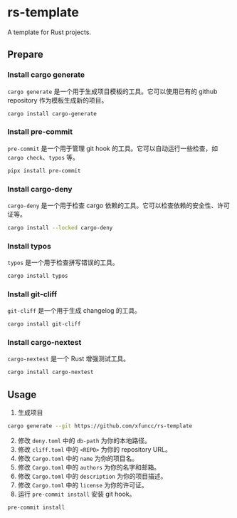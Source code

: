 # rs-template

A template for Rust projects.

## Prepare
### Install cargo generate
`cargo generate` 是一个用于生成项目模板的工具。它可以使用已有的 github repository 作为模板生成新的项目。
```bash
cargo install cargo-generate
```
### Install pre-commit
`pre-commit` 是一个用于管理 git hook 的工具。它可以自动运行一些检查，如 `cargo check`、`typos` 等。
```bash
pipx install pre-commit
```
### Install cargo-deny
`cargo-deny` 是一个用于检查 cargo 依赖的工具。它可以检查依赖的安全性、许可证等。
```bash
cargo install --locked cargo-deny
```
### Install typos
`typos` 是一个用于检查拼写错误的工具。
```bash
cargo install typos
```
### Install git-cliff
`git-cliff` 是一个用于生成 changelog 的工具。
```bash
cargo install git-cliff
```
### Install cargo-nextest
`cargo-nextest` 是一个 Rust 增强测试工具。
```bash
cargo install cargo-nextest
```

## Usage

1. 生成项目
```bash
cargo generate --git https://github.com/xfuncc/rs-template
```
2. 修改 `deny.toml` 中的 `db-path` 为你的本地路径。
3. 修改 `cliff.toml` 中的 `<REPO>` 为你的 repository URL。
4. 修改 `Cargo.toml` 中的 `name` 为你的项目名。
5. 修改 `Cargo.toml` 中的 `authors` 为你的名字和邮箱。
6. 修改 `Cargo.toml` 中的 `description` 为你的项目描述。
7. 修改 `Cargo.toml` 中的 `license` 为你的许可证。
8. 运行 `pre-commit install` 安装 git hook。
```bash
pre-commit install
```
